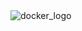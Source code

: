 <img src="https://www.docker.com/sites/default/files/social/docker_facebook_share.png" alt='docker_logo'>


